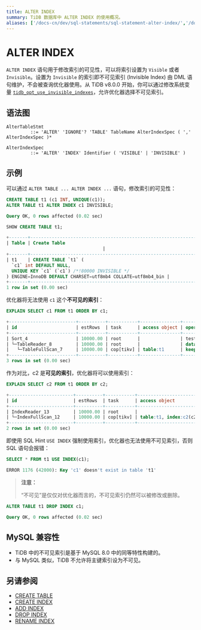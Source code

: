```yaml
---
title: ALTER INDEX
summary: TiDB 数据库中 ALTER INDEX 的使用概况。
aliases: ['/docs-cn/dev/sql-statements/sql-statement-alter-index/','/docs-cn/dev/reference/sql/statements/alter-index/']
---
```


# ALTER INDEX

`ALTER INDEX` 语句用于修改索引的可见性，可以将索引设置为 `Visible` 或者 `Invisible`。设置为 `Invisible` 的索引即不可见索引 (Invisible Index) 由 DML 语句维护，不会被查询优化器使用。从 TiDB v8.0.0 开始，你可以通过修改系统变量 [`tidb_opt_use_invisible_indexes`](/system-variables.md#tidb_opt_use_invisible_indexes-从-v800-版本开始引入)，允许优化器选择不可见索引。

## 语法图

```ebnf+diagram
AlterTableStmt
         ::= 'ALTER' 'IGNORE'? 'TABLE' TableName AlterIndexSpec ( ',' AlterIndexSpec )*

AlterIndexSpec
         ::= 'ALTER' 'INDEX' Identifier ( 'VISIBLE' | 'INVISIBLE' )
```

## 示例

可以通过 `ALTER TABLE ... ALTER INDEX ...` 语句，修改索引的可见性：


```sql
CREATE TABLE t1 (c1 INT, UNIQUE(c1));
ALTER TABLE t1 ALTER INDEX c1 INVISIBLE;
```

```sql
Query OK, 0 rows affected (0.02 sec)
```


```sql
SHOW CREATE TABLE t1;
```

```sql
+-------+------------------------------------------------------------------------------------------------------------------------------------------------------------------------------------------+
| Table | Create Table
                                    |
+-------+------------------------------------------------------------------------------------------------------------------------------------------------------------------------------------------+
| t1    | CREATE TABLE `t1` (
  `c1` int DEFAULT NULL,
  UNIQUE KEY `c1` (`c1`) /*!80000 INVISIBLE */
) ENGINE=InnoDB DEFAULT CHARSET=utf8mb4 COLLATE=utf8mb4_bin |
+-------+------------------------------------------------------------------------------------------------------------------------------------------------------------------------------------------+
1 row in set (0.00 sec)
```

优化器将无法使用 `c1` 这个**不可见的索引**：


```sql
EXPLAIN SELECT c1 FROM t1 ORDER BY c1;
```

```sql
+-------------------------+----------+-----------+---------------+--------------------------------+
| id                      | estRows  | task      | access object | operator info                  |
+-------------------------+----------+-----------+---------------+--------------------------------+
| Sort_4                  | 10000.00 | root      |               | test.t1.c1:asc                 |
| └─TableReader_8         | 10000.00 | root      |               | data:TableFullScan_7           |
|   └─TableFullScan_7     | 10000.00 | cop[tikv] | table:t1      | keep order:false, stats:pseudo |
+-------------------------+----------+-----------+---------------+--------------------------------+
3 rows in set (0.00 sec)
```

作为对比，c2 是**可见的索引**，优化器将可以使用索引：


```sql
EXPLAIN SELECT c2 FROM t1 ORDER BY c2;
```

```sql
+------------------------+----------+-----------+------------------------+-------------------------------+
| id                     | estRows  | task      | access object          | operator info                 |
+------------------------+----------+-----------+------------------------+-------------------------------+
| IndexReader_13         | 10000.00 | root      |                        | index:IndexFullScan_12        |
| └─IndexFullScan_12     | 10000.00 | cop[tikv] | table:t1, index:c2(c2) | keep order:true, stats:pseudo |
+------------------------+----------+-----------+------------------------+-------------------------------+
2 rows in set (0.00 sec)
```

即使用 SQL Hint `USE INDEX` 强制使用索引，优化器也无法使用不可见索引，否则 SQL 语句会报错：


```sql
SELECT * FROM t1 USE INDEX(c1);
```

```sql
ERROR 1176 (42000): Key 'c1' doesn't exist in table 't1'
```

> **注意：**
>
> “不可见”是仅仅对优化器而言的，不可见索引仍然可以被修改或删除。


```sql
ALTER TABLE t1 DROP INDEX c1;
```

```sql
Query OK, 0 rows affected (0.02 sec)
```

## MySQL 兼容性

* TiDB 中的不可见索引是基于 MySQL 8.0 中的同等特性构建的。
* 与 MySQL 类似，TiDB 不允许将主键索引设为不可见。

## 另请参阅

* [CREATE TABLE](/sql-statements/sql-statement-create-table.md)
* [CREATE INDEX](/sql-statements/sql-statement-create-index.md)
* [ADD INDEX](/sql-statements/sql-statement-add-index.md)
* [DROP INDEX](/sql-statements/sql-statement-drop-index.md)
* [RENAME INDEX](/sql-statements/sql-statement-rename-index.md)
